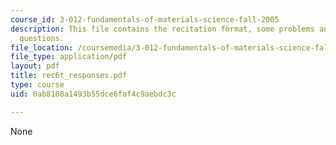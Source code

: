```yaml
---
course_id: 3-012-fundamentals-of-materials-science-fall-2005
description: This file contains the recitation format, some problems and miscellaneous
  questions.
file_location: /coursemedia/3-012-fundamentals-of-materials-science-fall-2005/0ab8108a1493b55dce6faf4c9aebdc3c_rec6t_responses.pdf
file_type: application/pdf
layout: pdf
title: rec6t_responses.pdf
type: course
uid: 0ab8108a1493b55dce6faf4c9aebdc3c

---
```

None